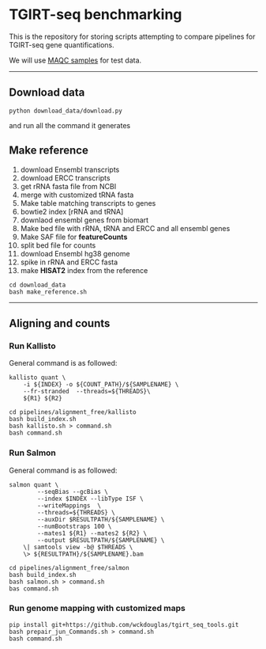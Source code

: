 # TGIRT-seq benchmarking #

This is the repository for storing scripts attempting to compare pipelines for TGIRT-seq gene quantifications.

We will use [MAQC samples](https://www.ncbi.nlm.nih.gov/bioproject?LinkName=sra_bioproject&from_uid=2017824) for test data.

---

## Download data ##

```
python download_data/download.py
```

and run all the command it generates

## Make reference ##

1. download Ensembl transcripts
2. download ERCC transcripts
3. get rRNA fasta file from NCBI
4. merge with customized tRNA fasta
5. Make table matching transcripts to genes
6. bowtie2 index [rRNA and tRNA]
7. downlaod ensembl genes from biomart
8. Make bed file with rRNA, tRNA and ERCC  and all ensembl genes
9. Make SAF file for **featureCounts**
10. split bed file for counts
11. download Ensembl hg38 genome
12. spike in rRNA and ERCC fasta
13. make **HISAT2** index from the reference


```
cd download_data
bash make_reference.sh
```

---

## Aligning and counts ##

### Run Kallisto ###


General command is as followed:

```
kallisto quant \
	-i ${INDEX} -o ${COUNT_PATH}/${SAMPLENAME} \
	--fr-stranded  --threads=${THREADS}\
	${R1} ${R2}
```

```
cd pipelines/alignment_free/kallisto
bash build_index.sh
bash kallisto.sh > command.sh
bash command.sh
```

### Run Salmon ###

General command is as followed:

```
salmon quant \
        --seqBias --gcBias \
        --index $INDEX --libType ISF \
        --writeMappings  \
        --threads=${THREADS} \
        --auxDir $RESULTPATH/${SAMPLENAME} \
        --numBootstraps 100 \
    	--mates1 ${R1} --mates2 ${R2} \
		--output $RESULTPATH/${SAMPLENAME} \
    \| samtools view -b@ $THREADS \
    \> ${RESULTPATH}/${SAMPLENAME}.bam
```


```
cd pipelines/alignment_free/salmon
bash build_index.sh
bash salmon.sh > command.sh
bas command.sh
```

### Run genome mapping with customized maps

```
pip install git+https://github.com/wckdouglas/tgirt_seq_tools.git
bash prepair_jun_Commands.sh > command.sh
bash command.sh
```
